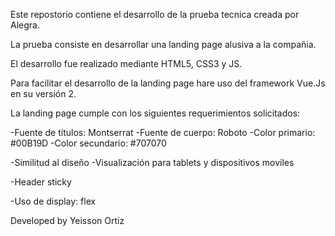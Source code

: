 Este repostorio contiene el desarrollo de la prueba tecnica creada por Alegra.

La prueba consiste en desarrollar una landing page alusiva a la compañia.

El desarrollo fue realizado mediante HTML5, CSS3 y JS.

Para facilitar el desarrollo de la landing page hare uso del framework Vue.Js en su versión 2.

La landing page cumple con los siguientes requerimientos solicitados:

  -Fuente de títulos: Montserrat
  -Fuente de cuerpo: Roboto
  -Color primario: #00B19D
  -Color secundario: #707070

  -Similitud al diseño
  -Visualización para tablets y dispositivos moviles

  -Header sticky

  -Uso de display: flex

Developed by Yeisson Ortiz